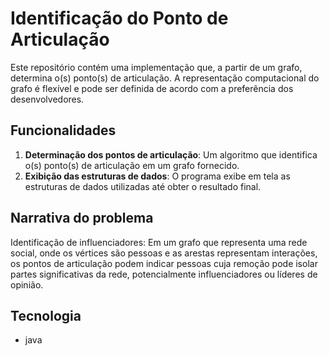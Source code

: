 # Identificação do Ponto de Articulação

Este repositório contém uma implementação que, a partir de um grafo, determina o(s) ponto(s) de articulação. A representação computacional do grafo é flexível e pode ser definida de acordo com a preferência dos desenvolvedores.

## Funcionalidades

1. **Determinação dos pontos de articulação**: Um algoritmo que identifica o(s) ponto(s) de articulação em um grafo fornecido.
2. **Exibição das estruturas de dados**: O programa exibe em tela as estruturas de dados utilizadas até obter o resultado final.

## Narrativa do problema
Identificação de influenciadores: Em um grafo que representa uma rede social, onde os vértices são pessoas e as arestas representam interações, os pontos de articulação podem indicar pessoas cuja remoção pode isolar partes significativas da rede, potencialmente influenciadores ou líderes de opinião.

## Tecnologia 
  - java

